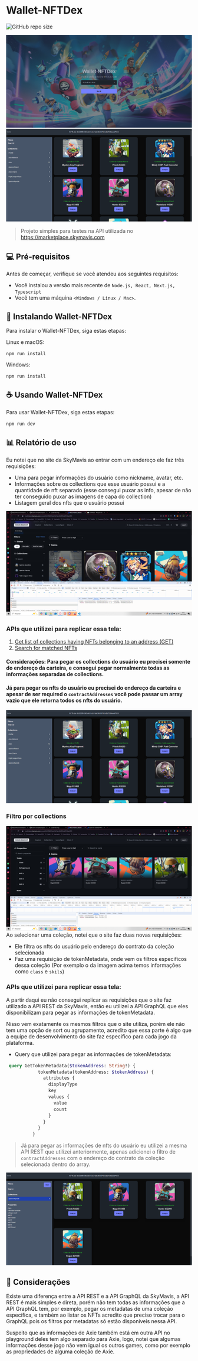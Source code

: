 # Wallet-NFTDex

![GitHub repo size](https://img.shields.io/github/repo-size/TakashiNishii/cloneskymavismarketplace?style=for-the-badge)

<img src="/public/PrintSite.png" alt="Print site">
<img src="/public/PrintListNFTS.png" alt="Print site">


> Projeto simples para testes na API utilizada no https://marketplace.skymavis.com

## 💻 Pré-requisitos

Antes de começar, verifique se você atendeu aos seguintes requisitos:

- Você instalou a versão mais recente de `Node.js, React, Next.js, Typescript`
- Você tem uma máquina `<Windows / Linux / Mac>`.

## 🚀 Instalando Wallet-NFTDex

Para instalar o Wallet-NFTDex, siga estas etapas:

Linux e macOS:

```
npm run install
```

Windows:

```
npm run install
```

## ☕ Usando Wallet-NFTDex

Para usar Wallet-NFTDex, siga estas etapas:

```
npm run dev
```

## 📊 Relatório de uso

Eu notei que no site da SkyMavis ao entrar com um endereço ele faz três requisições: 
- Uma para pegar informações do usuário como nickname, avatar, etc.
- Informações sobre os collections que esse usuário possui e a quantidade de nft separado (esse consegui puxar as info, apesar de não ter conseguido puxar as imagens de capa do collection)
- Listagem geral dos nfts que o usuário possui

![Requisições](image.png)

### APIs que utilizei para replicar essa tela:
1. [Get list of collections having NFTs belonging to an address (GET)](https://docs.skymavis.com/api/web3/get-list-of-collections-having-nf-ts-belonging-to-an-address)
2. [Search for matched NFTs](https://docs.skymavis.com/api/ronin-rest/search-for-matched-nf-ts)

#### Considerações: Para pegar os collections do usuário eu precisei somente do endereço da carteira, e consegui pegar normalmente todas as informações separadas de collections. 
#### Já para pegar os nfts do usuário eu precisei do endereço da carteira e apesar de ser required o `contractAddresses` você pode passar um array vazio que ele retorna todos os nfts do usuário.


<img src="/public/PrintListNFTS.png" alt="Print site">

### Filtro por collections

![NFTs Filtrados por collections](image-1.png)
Ao selecionar uma coleção, notei que o site faz duas novas requisições:
- Ele filtra os nfts do usuário pelo endereço do contrato da coleção selecionada
- Faz uma requisição de tokenMetadata, onde vem os filtros especificos dessa coleção (Por exemplo o da imagem acima temos informações como `class` e `skils`)

### APIs que utilizei para replicar essa tela:
A partir daqui eu não consegui replicar as requisições que o site faz utilizado a API REST da SkyMavis, então eu utilizei a API GraphQL que eles disponibilizam para pegar as informações de tokenMetadata.

Nisso vem exatamente os mesmos filtros que o site utiliza, porém ele não tem uma opção de sort ou agrupamento, acredito que essa parte é algo que a equipe de desenvolvimento do site faz especifico para cada jogo da plataforma.

- Query que utilizei para pegar as informações de tokenMetadata:
```graphql
 query GetTokenMetadata($tokenAddress: String!) {
            tokenMetadata(tokenAddress: $tokenAddress) {
              attributes {
                displayType
                key
                values {
                  value
                  count
                }
              }
            }
          }
```

> Já para pegar as informações de nfts do usuário eu utilizei a mesma API REST que utilizei anteriormente, apenas adicionei o filtro de `contractAddresses` com o endereço do contrato da coleção selecionada dentro do array.

![NFTs filtrado por collection](image-2.png)

## 🔎 Considerações

Existe uma diferença entre a API REST e a API GraphQL da SkyMavis, a API REST é mais simples e direta, porém não tem todas as informações que a API GraphQL tem, por exemplo, pegar os metadatas de uma coleção específica, e também ao listar os NFTs acredito que preciso trocar para o GraphQL pois os filtros por metadatas só estão disponíveis nessa API.

Suspeito que as informações de Axie também está em outra API no playground deles tem algo separado para Axie, logo, notei que algumas informações desse jogo não vem igual os outros games, como por exemplo as propriedades de alguma coleção de Axie.